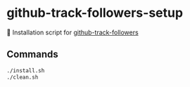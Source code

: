 # github-track-followers-setup

:hammer: Installation script for [github-track-followers](https://github.com/piecioshka/github-track-followers)

## Commands

```bash
./install.sh
./clean.sh
```
